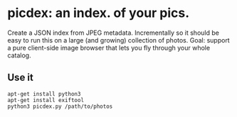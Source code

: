 # picdex: an index. of your pics.

Create a JSON index from JPEG metadata. Incrementally so it should be easy to
run this on a large (and growing) collection of photos. Goal: support a pure
client-side image browser that lets you fly through your whole catalog.

## Use it

```
apt-get install python3
apt-get install exiftool
python3 picdex.py /path/to/photos
```
